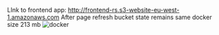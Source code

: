 
 LInk to frontend app:  http://frontend-rs.s3-website-eu-west-1.amazonaws.com
 After page refresh bucket state remains same
 docker size 213 mb
![docker](https://user-images.githubusercontent.com/88037128/138951969-982c8be9-3413-45a5-983a-a1db9f025e5b.png)
